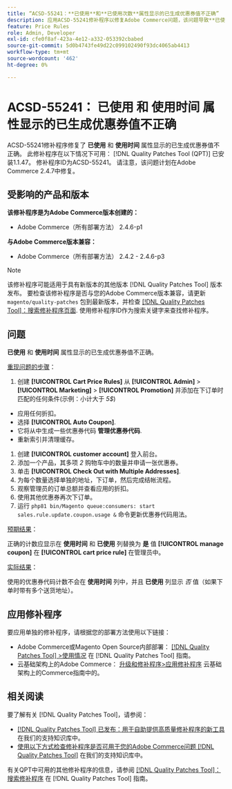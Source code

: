 ```yaml
---
title: “ACSD-55241：**已使用**和**已使用次数**属性显示的已生成优惠券值不正确”
description: 应用ACSD-55241修补程序以修复Adobe Commerce问题，该问题导致**已使用**和**使用次数**属性显示生成的赠券的值不正确
feature: Price Rules
role: Admin, Developer
exl-id: cfe0f8af-423a-4e12-a332-053392cbabed
source-git-commit: 5d0b4743fe49d22c099102490f93dc4065ab4413
workflow-type: tm+mt
source-wordcount: '462'
ht-degree: 0%

---
```


# ACSD-55241： **已使用** 和 **使用时间** 属性显示的已生成优惠券值不正确

ACSD-55241修补程序修复了 **已使用** 和 **使用时间** 属性显示的已生成优惠券值不正确。 此修补程序在以下情况下可用： [!DNL Quality Patches Tool (QPT)] 已安装1.1.47。 修补程序ID为ACSD-55241。 请注意，该问题计划在Adobe Commerce 2.4.7中修复。

## 受影响的产品和版本

**该修补程序是为Adobe Commerce版本创建的：**

* Adobe Commerce（所有部署方法） 2.4.6-p1

**与Adobe Commerce版本兼容：**

* Adobe Commerce（所有部署方法） 2.4.2 - 2.4.6-p3

>[!NOTE]
>
>该修补程序可能适用于具有新版本的其他版本 [!DNL Quality Patches Tool] 版本发布。 要检查该修补程序是否与您的Adobe Commerce版本兼容，请更新 `magento/quality-patches` 包到最新版本，并检查 [[!DNL Quality Patches Tool]：搜索修补程序页面](https://experienceleague.adobe.com/tools/commerce-quality-patches/index.html). 使用修补程序ID作为搜索关键字来查找修补程序。

## 问题

**已使用** 和 **使用时间** 属性显示的已生成优惠券值不正确。

<u>重现问题的步骤</u>：

1. 创建 **[!UICONTROL Cart Price Rules]** 从 **[!UICONTROL Admin]** > **[!UICONTROL Marketing]** > **[!UICONTROL Promotion]** 并添加在下订单时匹配的任何条件(示例：小计大于 *5$*)

* 应用任何折扣。
* 选择 **[!UICONTROL Auto Coupon]**.
* 它将从中生成一些优惠券代码 **管理优惠券代码**.
* 重新索引并清理缓存。

1. 创建 **[!UICONTROL customer account]** 登入前台。
1. 添加一个产品，其多项 *2* 购物车中的数量并申请一张优惠券。
1. 单击 **[!UICONTROL Check Out with Multiple Addresses]**.
1. 为每个数量选择单独的地址，下订单，然后完成结帐流程。
1. 观察管理员的订单总额并查看应用的折扣。
1. 使用其他优惠券再次下订单。
1. 运行 `php81 bin/Magento queue:consumers: start sales.rule.update.coupon.usage &` 命令更新优惠券代码用法。

<u>预期结果</u>：

正确的计数应显示在 **使用时间** 和 **已使用** 列替换为 **是** 值 **[!UICONTROL manage coupon]** 在 **[!UICONTROL cart price rule]** 在管理员中。

<u>实际结果</u>：

使用的优惠券代码计数不会在 **使用时间** 列中，并且 **已使用** 列显示 *否* 值（如果下单时带有多个送货地址）。

## 应用修补程序

要应用单独的修补程序，请根据您的部署方法使用以下链接：

* Adobe Commerce或Magento Open Source内部部署： [[!DNL Quality Patches Tool] >使用情况](https://experienceleague.adobe.com/docs/commerce-operations/tools/quality-patches-tool/usage.html) 在 [!DNL Quality Patches Tool] 指南。
* 云基础架构上的Adobe Commerce： [升级和修补程序>应用修补程序](https://experienceleague.adobe.com/docs/commerce-cloud-service/user-guide/develop/upgrade/apply-patches.html) 云基础架构上的Commerce指南中的。

## 相关阅读

要了解有关 [!DNL Quality Patches Tool]，请参阅：

* [[!DNL Quality Patches Tool] 已发布：用于自助提供高质量修补程序的新工具](/help/announcements/adobe-commerce-announcements/magento-quality-patches-released-new-tool-to-self-serve-quality-patches.md) 在我们的支持知识库中。
* [使用以下方式检查修补程序是否可用于您的Adobe Commerce问题 [!DNL Quality Patches Tool]](/help/support-tools/patches-available-in-qpt-tool/check-patch-for-magento-issue-with-magento-quality-patches.md) 在我们的支持知识库中。

有关QPT中可用的其他修补程序的信息，请参阅 [[!DNL Quality Patches Tool]：搜索修补程序](https://experienceleague.adobe.com/tools/commerce-quality-patches/index.html) 在 [!DNL Quality Patches Tool] 指南。
